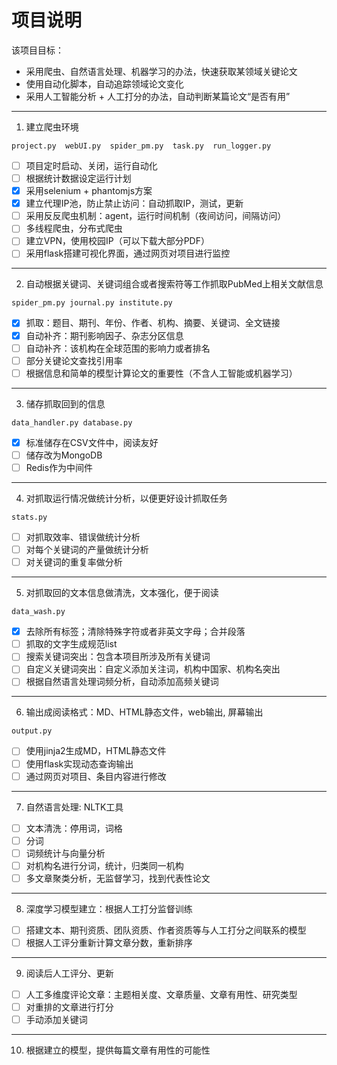 #  项目说明

该项目目标：
- 采用爬虫、自然语言处理、机器学习的办法，快速获取某领域关键论文
- 使用自动化脚本，自动追踪领域论文变化
- 采用人工智能分析 + 人工打分的办法，自动判断某篇论文“是否有用”
------
1. 建立爬虫环境

`project.py  webUI.py  spider_pm.py  task.py  run_logger.py`

  * [ ] 项目定时启动、关闭，运行自动化
  * [ ] 根据统计数据设定运行计划
  * [x] 采用selenium + phantomjs方案
  * [x] 建立代理IP池，防止禁止访问：自动抓取IP，测试，更新
  * [ ] 采用反反爬虫机制：agent，运行时间机制（夜间访问，间隔访问）
  * [ ] 多线程爬虫，分布式爬虫
  * [ ] 建立VPN，使用校园IP（可以下载大部分PDF）
  * [ ] 采用flask搭建可视化界面，通过网页对项目进行监控
-----
2. 自动根据关键词、关键词组合或者搜索符等工作抓取PubMed上相关文献信息

`spider_pm.py journal.py institute.py`

  * [x] 抓取：题目、期刊、年份、作者、机构、摘要、关键词、全文链接
  * [x] 自动补齐：期刊影响因子、杂志分区信息
  * [ ] 自动补齐：该机构在全球范围的影响力或者排名
  * [ ] 部分关键论文查找引用率
  * [ ] 根据信息和简单的模型计算论文的重要性（不含人工智能或机器学习）
-----
3. 储存抓取回到的信息

`data_handler.py database.py`

  * [x] 标准储存在CSV文件中，阅读友好
  * [ ] 储存改为MongoDB
  * [ ] Redis作为中间件
-----

4. 对抓取运行情况做统计分析，以便更好设计抓取任务

`stats.py`

  * [ ] 对抓取效率、错误做统计分析
  * [ ] 对每个关键词的产量做统计分析
  * [ ] 对关键词的重复率做分析
-----

5. 对抓取回的文本信息做清洗，文本强化，便于阅读

`data_wash.py`

  * [x] 去除所有标签；清除特殊字符或者非英文字母；合并段落
  * [ ] 抓取的文字生成规范list
  * [ ] 搜索关键词突出：包含本项目所涉及所有关键词
  * [ ] 自定义关键词突出：自定义添加关注词，机构中国家、机构名突出
  * [ ] 根据自然语言处理词频分析，自动添加高频关键词
-----
6. 输出成阅读格式：MD、HTML静态文件，web输出, 屏幕输出

`output.py`

  * [ ] 使用jinja2生成MD，HTML静态文件
  * [ ] 使用flask实现动态查询输出
  * [ ] 通过网页对项目、条目内容进行修改
-----
7. 自然语言处理: NLTK工具
  * [ ] 文本清洗：停用词，词格
  * [ ] 分词
  * [ ] 词频统计与向量分析
  * [ ] 对机构名进行分词，统计，归类同一机构
  * [ ] 多文章聚类分析，无监督学习，找到代表性论文
-----
8. 深度学习模型建立：根据人工打分监督训练
  * [ ] 搭建文本、期刊资质、团队资质、作者资质等与人工打分之间联系的模型
  * [ ] 根据人工评分重新计算文章分数，重新排序
-----
9. 阅读后人工评分、更新
  * [ ] 人工多维度评论文章：主题相关度、文章质量、文章有用性、研究类型
  * [ ] 对重排的文章进行打分
  * [ ] 手动添加关键词
-----  
10. 根据建立的模型，提供每篇文章有用性的可能性